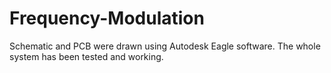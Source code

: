 # Frequency-Modulation
Schematic and PCB were drawn using Autodesk Eagle software. The whole system has been tested and working.
